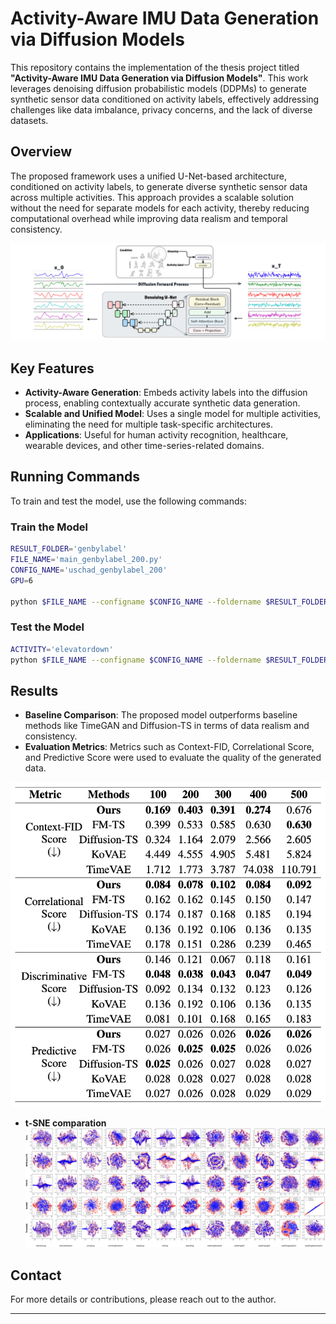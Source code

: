 # Activity-Aware IMU Data Generation via Diffusion Models

This repository contains the implementation of the thesis project titled **"Activity-Aware IMU Data Generation via Diffusion Models"**. This work leverages denoising diffusion probabilistic models (DDPMs) to generate synthetic sensor data conditioned on activity labels, effectively addressing challenges like data imbalance, privacy concerns, and the lack of diverse datasets.

## Overview
The proposed framework uses a unified U-Net-based architecture, conditioned on activity labels, to generate diverse synthetic sensor data across multiple activities. This approach provides a scalable solution without the need for separate models for each activity, thereby reducing computational overhead while improving data realism and temporal consistency.

![Project Overview](./result_imgs/full_structure1.png)

## Key Features
- **Activity-Aware Generation**: Embeds activity labels into the diffusion process, enabling contextually accurate synthetic data generation.
- **Scalable and Unified Model**: Uses a single model for multiple activities, eliminating the need for multiple task-specific architectures.
- **Applications**: Useful for human activity recognition, healthcare, wearable devices, and other time-series-related domains.

## Running Commands
To train and test the model, use the following commands:

### Train the Model
```sh
RESULT_FOLDER='genbylabel'
FILE_NAME='main_genbylabel_200.py'
CONFIG_NAME='uschad_genbylabel_200'
GPU=6

python $FILE_NAME --configname $CONFIG_NAME --foldername $RESULT_FOLDER --gpu $GPU --train
```

### Test the Model
```sh
ACTIVITY='elevatordown'
python $FILE_NAME --configname $CONFIG_NAME --foldername $RESULT_FOLDER --activityname $ACTIVITY --gpu $GPU --testid 10
```

## Results
- **Baseline Comparison**: The proposed model outperforms baseline methods like TimeGAN and Diffusion-TS in terms of data realism and consistency.
- **Evaluation Metrics**: Metrics such as Context-FID, Correlational Score, and Predictive Score were used to evaluate the quality of the generated data.

![Project Overview](./result_imgs/finalresulttable.png)

- **t-SNE comparation**
![Project Overview](./result_imgs/all5baselines.png)
<!-- ![Project Overview](./result_imgs/tsne1.png)
![Project Overview](./result_imgs/tsne2.png) -->

<!-- ## Future Work
- **Adaptive Conditioning Mechanisms**: To better capture the nuances of each activity.
- **Frequency-Aware Generation**: Further refinement of frequency decomposition techniques for more detailed pattern capture. -->

<!-- ![Project Overview](./result_imgs/Frequency_aware.png) -->

## Contact
For more details or contributions, please reach out to the author.

---

